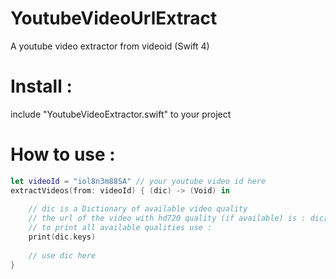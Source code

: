 # YoutubeVideoUrlExtract
A youtube video extractor from videoid (Swift 4)

# Install :
include "YoutubeVideoExtractor.swift" to your project

# How to use :

```swift
let videoId = "iol8n3m88SA" // your youtube video id here
extractVideos(from: videoId) { (dic) -> (Void) in 
    
    // dic is a Dictionary of available video quality 
    // the url of the video with hd720 quality (if available) is : dic["hd720"]
    // to print all available qualities use :
    print(dic.keys)
    
    // use dic here
}
```
